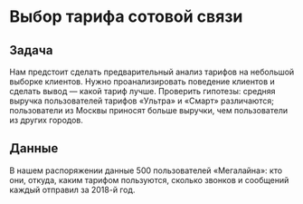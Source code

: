 # Выбор тарифа сотовой связи
## Задача
Нам предстоит сделать предварительный анализ тарифов на небольшой выборке клиентов. Нужно проанализировать поведение клиентов и сделать вывод — какой тариф лучше.
Проверить гипотезы: средняя выручка пользователей тарифов «Ультра» и «Смарт» различаются;  пользователи из Москвы приносят больше выручки, чем пользователи из других городов.  
## Данные
В нашем распоряжении данные 500 пользователей «Мегалайна»: кто они, откуда, каким тарифом пользуются, сколько звонков и сообщений каждый отправил за 2018-й год.

